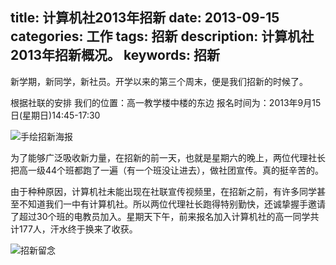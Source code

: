 title: 计算机社2013年招新
date: 2013-09-15
categories: 工作
tags: 招新
description: 计算机社2013年招新概况。
keywords: 招新
---

新学期，新同学，新社员。开学以来的第三个周末，便是我们招新的时候了。

根据社联的安排
我们的位置：高一教学楼中楼的东边
报名时间为：2013年9月15日(星期日)14:45-17:30

![手绘招新海报](http://cptsct.qiniudn.com/2013_recruit_new/01.jpg?imageView/2/w/480)

<!-- more -->

为了能够广泛吸收新力量，在招新的前一天，也就是星期六的晚上，两位代理社长把高一级44个班都跑了一遍（有一个班没让进去），做社团宣传。真的挺辛苦的。

由于种种原因，计算机社未能出现在社联宣传视频里，在招新之前，有许多同学甚至不知道我们一中有计算机社。所以两位代理社长跑得特别勤快，还诚挚握手邀请了超过30个班的电教员加入。星期天下午，前来报名加入计算机社的高一同学共计177人，汗水终于换来了收获。

![招新留念](http://cptsct.qiniudn.com/2013_recruit_new/02.jpg)